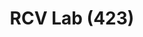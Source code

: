 ---
# Documentation: https://wowchemy.com/docs/managing-content/

title: "RCV Lab (423)"
summary: One of our lab containing about xxx square meters of space.

tags:
  - Lab
weight: 1
---